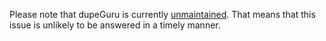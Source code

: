 Please note that dupeGuru is currently
[unmaintained](https://github.com/hsoft/dupeguru#current-status-unmaintained). That means that this
issue is unlikely to be answered in a timely manner.


